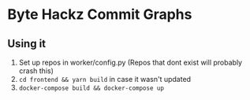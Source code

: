 # Byte Hackz Commit Graphs

## Using it
1. Set up repos in worker/config.py (Repos that dont exist will probably crash this)
2. `cd frontend && yarn build` in case it wasn't updated
3. `docker-compose build && docker-compose up`
